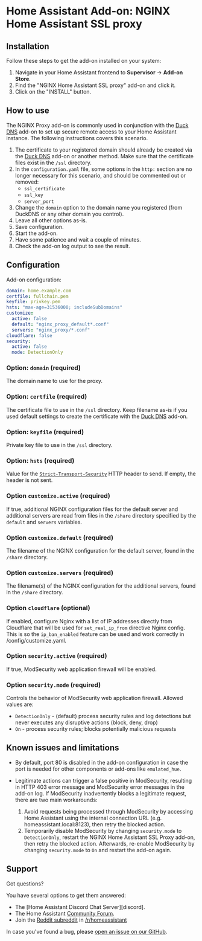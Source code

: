 # Home Assistant Add-on: NGINX Home Assistant SSL proxy

## Installation

Follow these steps to get the add-on installed on your system:

1. Navigate in your Home Assistant frontend to **Supervisor** -> **Add-on Store**.
2. Find the "NGINX Home Assistant SSL proxy" add-on and click it.
3. Click on the "INSTALL" button.

## How to use

The NGINX Proxy add-on is commonly used in conjunction with the [Duck DNS](https://github.com/home-assistant/hassio-addons/tree/master/duckdns) add-on to set up secure remote access to your Home Assistant instance. The following instructions covers this scenario.

1. The certificate to your registered domain should already be created via the [Duck DNS](https://github.com/home-assistant/hassio-addons/tree/master/duckdns) add-on or another method. Make sure that the certificate files exist in the `/ssl` directory.
2. In the `configuration.yaml` file, some options in the `http:` section are no longer necessary for this scenario, and should be commented out or removed:
    - `ssl_certificate`
    - `ssl_key`
    - `server_port`
3. Change the `domain` option to the domain name you registered (from DuckDNS or any other domain you control).
4. Leave all other options as-is.
5. Save configuration.
6. Start the add-on.
7. Have some patience and wait a couple of minutes.
8. Check the add-on log output to see the result.

## Configuration

Add-on configuration:

```yaml
domain: home.example.com
certfile: fullchain.pem
keyfile: privkey.pem
hsts: "max-age=31536000; includeSubDomains"
customize:
  active: false
  default: "nginx_proxy_default*.conf"
  servers: "nginx_proxy/*.conf"
cloudflare: false
security:
  active: false
  mode: DetectionOnly
```

### Option: `domain` (required)

The domain name to use for the proxy.

### Option: `certfile` (required)

The certificate file to use in the `/ssl` directory. Keep filename as-is if you used default settings to create the certificate with the [Duck DNS](https://github.com/home-assistant/hassio-addons/tree/master/duckdns) add-on.

### Option: `keyfile` (required)

Private key file to use in the `/ssl` directory.

### Option: `hsts` (required)

Value for the [`Strict-Transport-Security`][hsts] HTTP header to send. If empty, the header is not sent.

### Option `customize.active` (required)

If true, additional NGINX configuration files for the default server and additional servers are read from files in the `/share` directory specified by the `default` and `servers` variables.

### Option `customize.default` (required)

The filename of the NGINX configuration for the default server, found in the `/share` directory.

### Option `customize.servers` (required)

The filename(s) of the NGINX configuration for the additional servers, found in the `/share` directory.

### Option `cloudflare` (optional)

If enabled, configure Nginx with a list of IP addresses directly from Cloudflare that will be used for `set_real_ip_from` directive Nginx config.
This is so the `ip_ban_enabled` feature can be used and work correctly in /config/customize.yaml.

### Option `security.active` (required)

If true, ModSecurity web application firewall will be enabled.

### Option `security.mode` (required)

Controls the behavior of ModSecurity web application firewall. Allowed values are:
- `DetectionOnly` - (default) process security rules and log detections but never executes any disruptive actions (block, deny, drop)
- `On` - process security rules; blocks potentially malicious requests

## Known issues and limitations

- By default, port 80 is disabled in the add-on configuration in case the port is needed for other components or add-ons like `emulated_hue`.

- Legitimate actions can trigger a false positive in ModSecurity, resulting in HTTP 403 error message and ModSecurity error messages in the add-on log. If ModSecurity inadvertently blocks a legitimate request, there are two main workarounds:
   1. Avoid requests being processed through ModSecurity by accessing Home Assistant using the internal connection URL (e.g. homeassistant.local:8123), then retry the blocked action.
   2. Temporarily disable ModSecurity by changing `security.mode` to `DetectionOnly`, restart the NGINX Home Assistant SSL Proxy add-on, then retry the blocked action. Afterwards, re-enable ModSecurity by changing `security.mode` to `On` and restart the add-on again.

## Support

Got questions?

You have several options to get them answered:

- The [Home Assistant Discord Chat Server][discord].
- The Home Assistant [Community Forum][forum].
- Join the [Reddit subreddit][reddit] in [/r/homeassistant][reddit]

In case you've found a bug, please [open an issue on our GitHub][issue].

[forum]: https://community.home-assistant.io
[hsts]: https://developer.mozilla.org/en-US/docs/Web/HTTP/Headers/Strict-Transport-Security
[issue]: https://github.com/home-assistant/hassio-addons/issues
[reddit]: https://reddit.com/r/homeassistant
[repository]: https://github.com/hassio-addons/repository